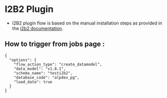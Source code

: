 # I2B2 Plugin

- I2B2 plugin flow is based on the manual installation steps as provided in the [i2b2 documentation](https://community.i2b2.org/wiki/display/getstarted/3.4+Crcdata+Tables).


## How to trigger from jobs page : 
```
{
  "options": {
    "flow_action_type": "create_datamodel",
    "data_model": "v1.8.1",
    "schema_name": "testi2b2",
    "database_code": "alpdev_pg",
    "load_data": true
  }
}
```